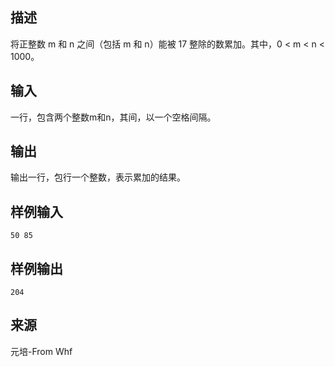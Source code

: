 ## 描述


将正整数 m 和 n 之间（包括 m 和 n）能被 17 整除的数累加。其中，0 < m < n < 1000。

## 输入


一行，包含两个整数m和n，其间，以一个空格间隔。

## 输出


输出一行，包行一个整数，表示累加的结果。

## 样例输入


```
50 85
```


## 样例输出


```
204
```


## 来源


元培-From Whf

